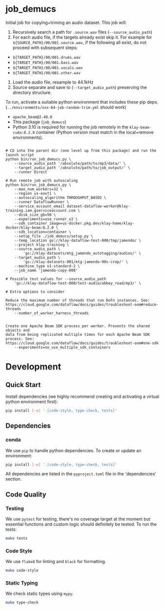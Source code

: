 # job_demucs

Initial job for copying+triming an audio dataset. This job will:

1. Recursively search a path for `.source.wav` files (`--source_audio_path`)
1. For each audio file, if the targets already exist skip it. For example for
   `${SOURCE_PATH}/00/001.source.wav`, if the following all exist, do not
   proceed with subsequent steps:
  - `${TARGET_PATH}/00/001.drums.wav`
  - `${TARGET_PATH}/00/001.bass.wav`
  - `${TARGET_PATH}/00/001.vocals.wav`
  - `${TARGET_PATH}/00/001.other.wav` 
1. Load the audio file, resample to 44.1kHz
1. Source separate and save to (`--target_audio_path`) preserving the directory
   structure.

To run, activate a suitable python environment that includes these pip deps.
(`../environments/osx-64-job-random-trim.yml` should work)
- `apache_beam@2.48.0`
- This package (`job_demucs`)
- Python 3.10 is required for running the job remotely in the `klay-beam-cuda:0.2.0`
  container (Python version must match in the local+remove environments).
```

# CD into the parent dir (one level up from this package) and run the launch script
python bin/run_job_demucs.py \
    --source_audio_path '/absolute/path/to/mp3/data/' \
    --target_audio_path '/absolute/path/to/job_output/' \
    --runner Direct

# Run remote job with autoscaling
python bin/run_job_demucs.py \
    --max_num_workers=32 \
    --region us-east1 \
    --autoscaling_algorithm THROUGHPUT_BASED \
    --runner DataflowRunner \
    --service_account_email dataset-dataflow-worker@klay-training.iam.gserviceaccount.com \
    --disk_size_gb=50 \
    --experiments=use_runner_v2 \
    --sdk_container_image=us-docker.pkg.dev/klay-home/klay-docker/klay-beam:0.2.0 \
    --sdk_location=container \
    --setup_file ./job_demucs/setup.py \
    --temp_location gs://klay-dataflow-test-000/tmp/jamendo/ \
    --project klay-training \
    --source_audio_path \
        'gs://klay-datasets/mtg_jamendo_autotagging/audios/' \
    --target_audio_path \
        'gs://klay-datasets-001/mtg-jamendo-90s-crop/' \
    --machine_type n1-standard-2 \
    --job_name 'jamendo-copy-008'

# Possible test values for --source_audio_path
    'gs://klay-dataflow-test-000/test-audio/abbey_road/mp3/' \

# Extra options to consider

Reduce the maximum number of threads that run DoFn instances. See:
https://cloud.google.com/dataflow/docs/guides/troubleshoot-oom#reduce-threads
    --number_of_worker_harness_threads


Create one Apache Beam SDK process per worker. Prevents the shared objects and
data from being replicated multiple times for each Apache Beam SDK process. See:
https://cloud.google.com/dataflow/docs/guides/troubleshoot-oom#one-sdk
    --experiments=no_use_multiple_sdk_containers
```

# Development
## Quick Start
Install dependencies (we highly recommend creating and activating a virtual
python environment first):
```sh
pip install [-e] '.[code-style, type-check, tests]'
```

## Dependencies
### conda
We use `pip` to handle python dependencies.  To create or update an environment:

```sh
pip install [-e] '.[code-style, type-check, tests]'
```

All dependencies are listed in the `pyproject.toml` file in the 'dependencies'
section.

## Code Quality
### Testing
We use `pytest` for testing, there's no coverage target at the moment but
essential functions and custom logic should definitely be tested. To run the
tests:
```sh
make tests
```

### Code Style
We use `flake8` for linting and `black` for formatting.

```sh
make code-style
```

### Static Typing
We check static types using `mypy`.
```sh
make type-check
```
